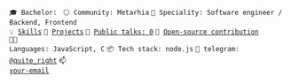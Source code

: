 <code>🎓 Bachelor: </code>
<code>⚪ Community: Metarhia</code>
<code>👷 Speciality: Software engineer / Backend, Frontend</code><br>
<code>💡 [Skills](SKILLS.md)</code>
<code>🧻 [Projects](PROJECTS.md)</code>
<code>📢 [Public talks: 0](TALKS.md)</code>
<code>👀 [Open-source contribution](CONTRIBUTION.md)</code><br>
<code>🧑‍💻 Languages: JavaScript, C</code>
<code>📦 Tech stack: node.js</code>
<code>💬 telegram: [@quite_right](https://telegram.me/quite_right)</code>
<code>📫 [your-email](mailto:novogrudskiy.dv@gmail.com)</code>
